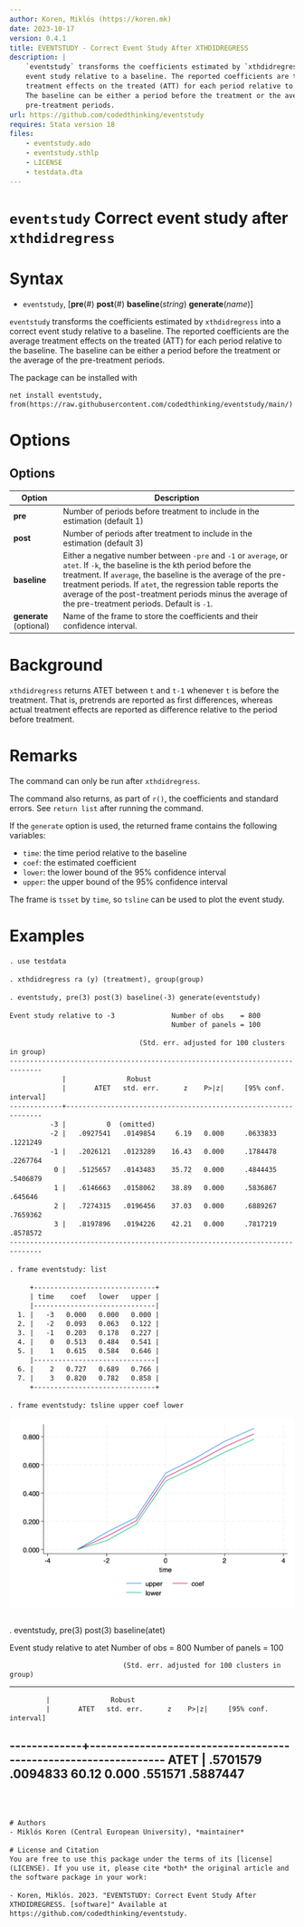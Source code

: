 ```yaml
---
author: Koren, Miklós (https://koren.mk)
date: 2023-10-17
version: 0.4.1
title: EVENTSTUDY - Correct Event Study After XTHDIDREGRESS
description: |
    `eventstudy` transforms the coefficients estimated by `xthdidregress` into a correct
    event study relative to a baseline. The reported coefficients are the average 
    treatment effects on the treated (ATT) for each period relative to the baseline. 
    The baseline can be either a period before the treatment or the average of the 
    pre-treatment periods.
url: https://github.com/codedthinking/eventstudy
requires: Stata version 18
files: 
    - eventstudy.ado
    - eventstudy.sthlp
    - LICENSE
    - testdata.dta 
---
```

# `eventstudy` Correct event study after `xthdidregress`

# Syntax

- `eventstudy`, [**pre**(#) **post**(#) **baseline**(*string*) **generate**(*name*)]

`eventstudy` transforms the coefficients estimated by `xthdidregress` into a correct event study relative to a baseline. The reported coefficients are the average treatment effects on the treated (ATT) for each period relative to the baseline. The baseline can be either a period before the treatment or the average of the pre-treatment periods.


The package can be installed with
```
net install eventstudy, from(https://raw.githubusercontent.com/codedthinking/eventstudy/main/)
```

# Options
## Options
Option | Description
-------|------------
**pre** | Number of periods before treatment to include in the estimation (default 1)
**post** | Number of periods after treatment to include in the estimation (default 3)
**baseline** | Either a negative number between `-pre` and `-1` or `average`, or `atet`. If `-k`, the baseline is the kth period before the treatment. If `average`, the baseline is the average of the pre-treatment periods. If `atet`, the regression table reports the average of the post-treatment periods minus the average of the pre-treatment periods. Default is `-1`.
**generate** (optional) | Name of the frame to store the coefficients and their confidence interval.

# Background
`xthdidregress` returns ATET between `t` and `t-1` whenever `t` is before the treatment. That is, pretrends are reported as first differences, whereas actual treatment effects are reported as difference relative to the period before treatment. 

# Remarks
The command can only be run after `xthdidregress`. 

The command also returns, as part of `r()`, the coefficients and standard errors. See `return list` after running the command.

If the `generate` option is used, the returned frame contains the following variables:
- `time`: the time period relative to the baseline
- `coef`: the estimated coefficient
- `lower`: the lower bound of the 95% confidence interval
- `upper`: the upper bound of the 95% confidence interval

The frame is `tsset` by `time`, so `tsline` can be used to plot the event study.

# Examples
```
. use testdata

. xthdidregress ra (y) (treatment), group(group)

. eventstudy, pre(3) post(3) baseline(-3) generate(eventstudy)

Event study relative to -3              Number of obs    = 800
                                        Number of panels = 100

                                (Std. err. adjusted for 100 clusters in group)
------------------------------------------------------------------------------
             |               Robust
             |       ATET   std. err.      z    P>|z|     [95% conf. interval]
-------------+----------------------------------------------------------------
          -3 |          0  (omitted)
          -2 |   .0927541   .0149854     6.19   0.000     .0633833    .1221249
          -1 |   .2026121   .0123289    16.43   0.000     .1784478    .2267764
           0 |   .5125657   .0143483    35.72   0.000     .4844435    .5406879
           1 |   .6146663   .0158062    38.89   0.000     .5836867     .645646
           2 |   .7274315   .0196456    37.03   0.000     .6889267    .7659362
           3 |   .8197896   .0194226    42.21   0.000     .7817219    .8578572
------------------------------------------------------------------------------

. frame eventstudy: list

     +------------------------------+
     | time    coef   lower   upper |
     |------------------------------|
  1. |   -3   0.000   0.000   0.000 |
  2. |   -2   0.093   0.063   0.122 |
  3. |   -1   0.203   0.178   0.227 |
  4. |    0   0.513   0.484   0.541 |
  5. |    1   0.615   0.584   0.646 |
     |------------------------------|
  6. |    2   0.727   0.689   0.766 |
  7. |    3   0.820   0.782   0.858 |
     +------------------------------+

. frame eventstudy: tsline upper coef lower
```

![](tsline.png)

```
```
. eventstudy, pre(3) post(3) baseline(atet)

Event study relative to atet            Number of obs    = 800
                                        Number of panels = 100

                                (Std. err. adjusted for 100 clusters in group)
------------------------------------------------------------------------------
             |               Robust
             |       ATET   std. err.      z    P>|z|     [95% conf. interval]
-------------+----------------------------------------------------------------
        ATET |   .5701579   .0094833    60.12   0.000      .551571    .5887447
------------------------------------------------------------------------------
```



# Authors
- Miklós Koren (Central European University), *maintainer*

# License and Citation
You are free to use this package under the terms of its [license](LICENSE). If you use it, please cite *both* the original article and the software package in your work:

- Koren, Miklós. 2023. "EVENTSTUDY: Correct Event Study After XTHDIDREGRESS. [software]" Available at https://github.com/codedthinking/eventstudy.
